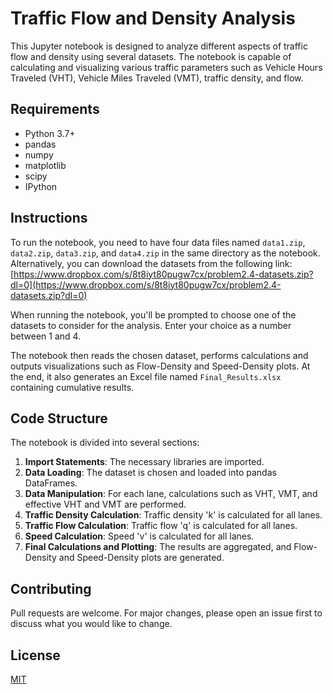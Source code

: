 # Traffic Flow and Density Analysis

This Jupyter notebook is designed to analyze different aspects of traffic flow and density using several datasets. The notebook is capable of calculating and visualizing various traffic parameters such as Vehicle Hours Traveled (VHT), Vehicle Miles Traveled (VMT), traffic density, and flow. 

## Requirements

- Python 3.7+
- pandas
- numpy
- matplotlib
- scipy
- IPython

## Instructions

To run the notebook, you need to have four data files named `data1.zip`, `data2.zip`, `data3.zip`, and `data4.zip` in the same directory as the notebook. Alternatively, you can download the datasets from the following link: [https://www.dropbox.com/s/8t8iyt80pugw7cx/problem2.4-datasets.zip?dl=0](https://www.dropbox.com/s/8t8iyt80pugw7cx/problem2.4-datasets.zip?dl=0)

When running the notebook, you'll be prompted to choose one of the datasets to consider for the analysis. Enter your choice as a number between 1 and 4.

The notebook then reads the chosen dataset, performs calculations and outputs visualizations such as Flow-Density and Speed-Density plots. At the end, it also generates an Excel file named `Final_Results.xlsx` containing cumulative results.

## Code Structure

The notebook is divided into several sections:

1. **Import Statements**: The necessary libraries are imported.
2. **Data Loading**: The dataset is chosen and loaded into pandas DataFrames.
3. **Data Manipulation**: For each lane, calculations such as VHT, VMT, and effective VHT and VMT are performed.
4. **Traffic Density Calculation**: Traffic density 'k' is calculated for all lanes.
5. **Traffic Flow Calculation**: Traffic flow 'q' is calculated for all lanes.
6. **Speed Calculation**: Speed 'v' is calculated for all lanes.
7. **Final Calculations and Plotting**: The results are aggregated, and Flow-Density and Speed-Density plots are generated.

## Contributing

Pull requests are welcome. For major changes, please open an issue first to discuss what you would like to change.

## License

[MIT](https://choosealicense.com/licenses/mit/)
